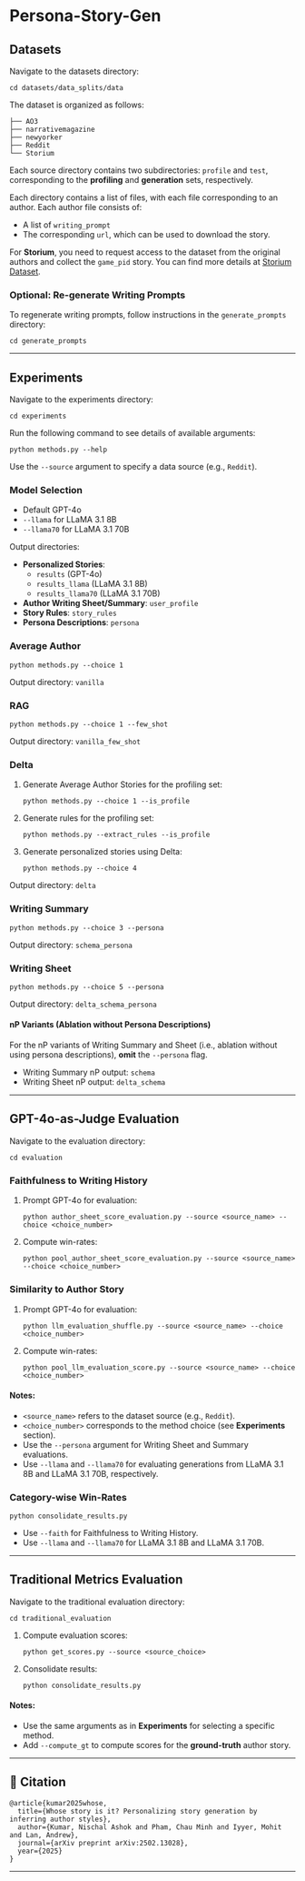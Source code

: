 # Persona-Story-Gen

## Datasets

Navigate to the datasets directory:

```
cd datasets/data_splits/data
```

The dataset is organized as follows:

```
├── AO3
├── narrativemagazine
├── newyorker
├── Reddit
└── Storium
```

Each source directory contains two subdirectories: `profile` and `test`, corresponding to the **profiling** and **generation** sets, respectively. 

Each directory contains a list of files, with each file corresponding to an author. Each author file consists of:
- A list of `writing_prompt`
- The corresponding `url`, which can be used to download the story.

For **Storium**, you need to request access to the dataset from the original authors and collect the `game_pid` story. You can find more details at [Storium Dataset](https://storium.cs.umass.edu/).

### Optional: Re-generate Writing Prompts

To regenerate writing prompts, follow instructions in the `generate_prompts` directory:

```
cd generate_prompts
```

---

## Experiments

Navigate to the experiments directory:

```
cd experiments
```

Run the following command to see details of available arguments:

```
python methods.py --help
```

Use the `--source` argument to specify a data source (e.g., `Reddit`). 

### Model Selection
- Default GPT-4o
- `--llama` for LLaMA 3.1 8B
- `--llama70` for LLaMA 3.1 70B

Output directories:
- **Personalized Stories**: 
  - `results` (GPT-4o)
  - `results_llama` (LLaMA 3.1 8B)
  - `results_llama70` (LLaMA 3.1 70B)
- **Author Writing Sheet/Summary**: `user_profile`
- **Story Rules**: `story_rules`
- **Persona Descriptions**: `persona`

### Average Author

```
python methods.py --choice 1
```

Output directory: `vanilla`

### RAG

```
python methods.py --choice 1 --few_shot
```

Output directory: `vanilla_few_shot`

### Delta

1. Generate Average Author Stories for the profiling set:

   ```
   python methods.py --choice 1 --is_profile
   ```

2. Generate rules for the profiling set:

   ```
   python methods.py --extract_rules --is_profile
   ```

3. Generate personalized stories using Delta:

   ```
   python methods.py --choice 4
   ```

Output directory: `delta`

### Writing Summary

```
python methods.py --choice 3 --persona
```

Output directory: `schema_persona`

### Writing Sheet

```
python methods.py --choice 5 --persona
```

Output directory: `delta_schema_persona`

#### nP Variants (Ablation without Persona Descriptions)
For the nP variants of Writing Summary and Sheet (i.e., ablation without using persona descriptions), **omit** the `--persona` flag.

- Writing Summary nP output: `schema`
- Writing Sheet nP output: `delta_schema`

---

## GPT-4o-as-Judge Evaluation

Navigate to the evaluation directory:

```
cd evaluation
```

### Faithfulness to Writing History

1. Prompt GPT-4o for evaluation:

   ```
   python author_sheet_score_evaluation.py --source <source_name> --choice <choice_number>
   ```

2. Compute win-rates:

   ```
   python pool_author_sheet_score_evaluation.py --source <source_name> --choice <choice_number>
   ```

### Similarity to Author Story

1. Prompt GPT-4o for evaluation:

   ```
   python llm_evaluation_shuffle.py --source <source_name> --choice <choice_number>
   ```

2. Compute win-rates:

   ```
   python pool_llm_evaluation_score.py --source <source_name> --choice <choice_number>
   ```

#### Notes:
- `<source_name>` refers to the dataset source (e.g., `Reddit`).
- `<choice_number>` corresponds to the method choice (see **Experiments** section).
- Use the `--persona` argument for Writing Sheet and Summary evaluations.
- Use `--llama` and `--llama70` for evaluating generations from LLaMA 3.1 8B and LLaMA 3.1 70B, respectively.

### Category-wise Win-Rates

```
python consolidate_results.py
```

- Use `--faith` for Faithfulness to Writing History.
- Use `--llama` and `--llama70` for LLaMA 3.1 8B and LLaMA 3.1 70B.

---

## Traditional Metrics Evaluation

Navigate to the traditional evaluation directory:

```
cd traditional_evaluation
```

1. Compute evaluation scores:

   ```
   python get_scores.py --source <source_choice>
   ```

2. Consolidate results:

   ```
   python consolidate_results.py
   ```

#### Notes:
- Use the same arguments as in **Experiments** for selecting a specific method.
- Add `--compute_gt` to compute scores for the **ground-truth** author story.

---

## 📜 Citation
```
@article{kumar2025whose,
  title={Whose story is it? Personalizing story generation by inferring author styles},
  author={Kumar, Nischal Ashok and Pham, Chau Minh and Iyyer, Mohit and Lan, Andrew},
  journal={arXiv preprint arXiv:2502.13028},
  year={2025}
}
```

---
